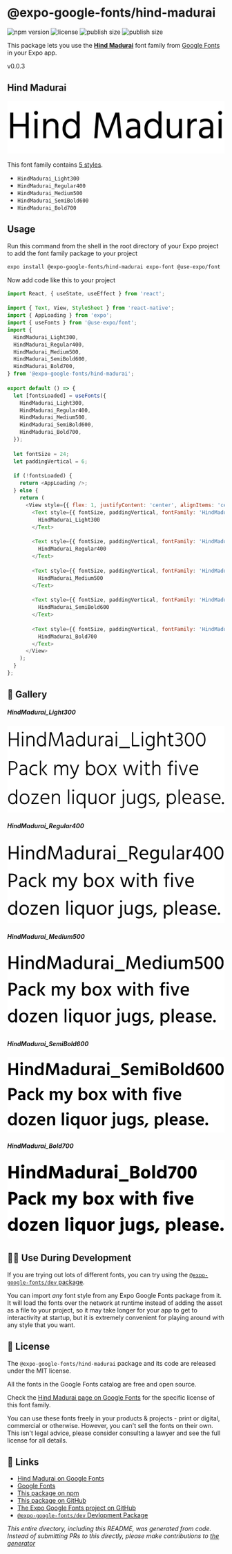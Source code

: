 # @expo-google-fonts/hind-madurai

![npm version](https://flat.badgen.net/npm/v/@expo-google-fonts/hind-madurai)
![license](https://flat.badgen.net/github/license/expo/google-fonts)
![publish size](https://flat.badgen.net/packagephobia/install/@expo-google-fonts/hind-madurai)
![publish size](https://flat.badgen.net/packagephobia/publish/@expo-google-fonts/hind-madurai)

This package lets you use the [**Hind Madurai**](https://fonts.google.com/specimen/Hind+Madurai) font family from [Google Fonts](https://fonts.google.com/) in your Expo app.

v0.0.3

## Hind Madurai

![Hind Madurai](./font-family.png)

This font family contains [5 styles](#-gallery).

- `HindMadurai_Light300`
- `HindMadurai_Regular400`
- `HindMadurai_Medium500`
- `HindMadurai_SemiBold600`
- `HindMadurai_Bold700`

## Usage

Run this command from the shell in the root directory of your Expo project to add the font family package to your project
```sh
expo install @expo-google-fonts/hind-madurai expo-font @use-expo/font
```

Now add code like this to your project
```js
import React, { useState, useEffect } from 'react';

import { Text, View, StyleSheet } from 'react-native';
import { AppLoading } from 'expo';
import { useFonts } from '@use-expo/font';
import {
  HindMadurai_Light300,
  HindMadurai_Regular400,
  HindMadurai_Medium500,
  HindMadurai_SemiBold600,
  HindMadurai_Bold700,
} from '@expo-google-fonts/hind-madurai';

export default () => {
  let [fontsLoaded] = useFonts({
    HindMadurai_Light300,
    HindMadurai_Regular400,
    HindMadurai_Medium500,
    HindMadurai_SemiBold600,
    HindMadurai_Bold700,
  });

  let fontSize = 24;
  let paddingVertical = 6;

  if (!fontsLoaded) {
    return <AppLoading />;
  } else {
    return (
      <View style={{ flex: 1, justifyContent: 'center', alignItems: 'center' }}>
        <Text style={{ fontSize, paddingVertical, fontFamily: 'HindMadurai_Light300' }}>
          HindMadurai_Light300
        </Text>

        <Text style={{ fontSize, paddingVertical, fontFamily: 'HindMadurai_Regular400' }}>
          HindMadurai_Regular400
        </Text>

        <Text style={{ fontSize, paddingVertical, fontFamily: 'HindMadurai_Medium500' }}>
          HindMadurai_Medium500
        </Text>

        <Text style={{ fontSize, paddingVertical, fontFamily: 'HindMadurai_SemiBold600' }}>
          HindMadurai_SemiBold600
        </Text>

        <Text style={{ fontSize, paddingVertical, fontFamily: 'HindMadurai_Bold700' }}>
          HindMadurai_Bold700
        </Text>
      </View>
    );
  }
};

```

## 🔡 Gallery

##### HindMadurai_Light300
![HindMadurai_Light300](./5d2a60f4ad6943bf7f1de4b16722cf8992b893d91bdb242860538507d4514dfa.ttf.png)

##### HindMadurai_Regular400
![HindMadurai_Regular400](./fe0b759733d5d95da02f65af60da858c2e45e9fc35332036694fef1e4f2369aa.ttf.png)

##### HindMadurai_Medium500
![HindMadurai_Medium500](./367a1897906f0dafe97990639330a1ad8058b45f8d8deae93db5e40a9ae90f44.ttf.png)

##### HindMadurai_SemiBold600
![HindMadurai_SemiBold600](./559d4bdf4c6fc62a412864ae9323ea997294ef17fda3b84684d928c0e042c1a0.ttf.png)

##### HindMadurai_Bold700
![HindMadurai_Bold700](./59964f77b9fded7f3b4030894b5bde3bf552e70132670a0108ec2218ae31fb9b.ttf.png)


## 👩‍💻 Use During Development

If you are trying out lots of different fonts, you can try using the [`@expo-google-fonts/dev` package](https://github.com/expo/google-fonts/tree/master/font-packages/dev#readme).

You can import *any* font style from any Expo Google Fonts package from it. It will load the fonts
over the network at runtime instead of adding the asset as a file to your project, so it may take longer
for your app to get to interactivity at startup, but it is extremely convenient
for playing around with any style that you want.

## 📖 License

The `@expo-google-fonts/hind-madurai` package and its code are released under the MIT license.

All the fonts in the Google Fonts catalog are free and open source.

Check the [Hind Madurai page on Google Fonts](https://fonts.google.com/specimen/Hind+Madurai) for the specific license of this font family.

You can use these fonts freely in your products & projects - print or digital, commercial or otherwise. However, you can't sell the fonts on their own. This isn't legal advice, please consider consulting a lawyer and see the full license for all details.

## 🔗 Links

- [Hind Madurai on Google Fonts](https://fonts.google.com/specimen/Hind+Madurai)
- [Google Fonts](https://fonts.google.com/)
- [This package on npm](https://www.npmjs.com/package/@expo-google-fonts/hind-madurai)
- [This package on GitHub](https://github.com/expo/google-fonts/tree/master/font-packages/hind-madurai)
- [The Expo Google Fonts project on GitHub](https://github.com/expo/google-fonts)
- [`@expo-google-fonts/dev` Devlopment Package](https://github.com/expo/google-fonts/tree/master/font-packages/dev)


*This entire directory, including this README, was generated from code. Instead of submitting PRs to this directly, please make contributions to [the generator](https://github.com/expo/google-fonts/tree/master/packages/generator)*
